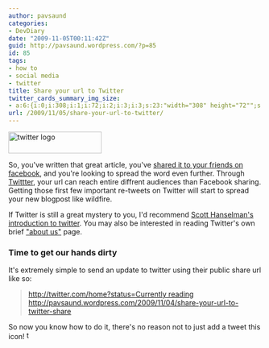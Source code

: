 ```yaml
---
author: pavsaund
categories:
- DevDiary
date: "2009-11-05T00:11:42Z"
guid: http://pavsaund.wordpress.com/?p=85
id: 85
tags:
- how to
- social media
- twitter
title: Share your url to Twitter
twitter_cards_summary_img_size:
- a:6:{i:0;i:308;i:1;i:72;i:2;i:3;i:3;s:23:"width="308" height="72"";s:4:"bits";i:8;s:4:"mime";s:9:"image/png";}
url: /2009/11/05/share-your-url-to-twitter/
---
```


<a href="http://twiter.com" target="_blank"><img class="alignright size-full wp-image-86" title="twitter_logo_resize" src="/wp-content/uploads/2009/11/twitter_logo_resize.png" alt="twitter logo" width="185" height="43" /></a>

So, you've written that great article, you've <a href="http://pavsaund.wordpress.com/2009/10/22/sharing-links-to-facebook">shared it to your friends on facebook</a>, and you're looking to spread the word even further. Through <a href="http://www.twitter.com">Twittter</a>, your url can reach entire diffrent audiences than Facebook sharing. Getting those first few important re-tweets on Twitter will start to spread your new blogpost like wildfire.

If Twitter is still a great mystery to you, I'd recommend <a href="http://hanselman.com">Scott Hanselman's</a> <a href="http://www.hanselman.com/blog/HowToTwitterFirstStepsAndATwitterGlossary.aspx">introduction to twitter</a>. You may also be interested in reading Twitter's own brief <a href="http://twitter.com/about#about">"about us"</a> page.
<h3>Time to get our hands dirty</h3>
It's extremely simple to send an update to twitter using their public share url like so:
<blockquote><a href="http://twitter.com/home?status=Currently reading http://pavsaund.wordpress.com/2009/11/04/share-your-url-to-twitter-share/" target="_blank">http://twitter.com/home?status=Currently reading http://pavsaund.wordpress.com/2009/11/04/share-your-url-to-twitter-share</a></blockquote>
So now you know how to do it, there's no reason not to just add a tweet this icon! <a href="http://twitter.com/home?status=Currently reading http://pavsaund.wordpress.com/2009/11/04/share-your-url-to-twitter-share" target="_blank"><img class="alignnone size-full wp-image-87" title="twitter" src="/wp-content/uploads/2009/11/twitter.gif" alt="tweet this" width="16" height="16" /></a>

<p> </p>

<p> </p>

